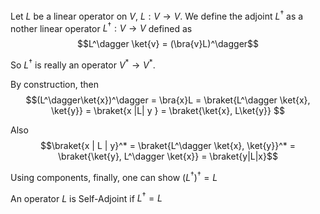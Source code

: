 Let $L$ be a linear operator on $V$, $L:V \rightarrow V$. We define the adjoint $L^\dagger$ as a nother linear operator $L^\dagger:V \rightarrow V$ defined as $$L^\dagger \ket{v} = (\bra{v}L)^\dagger$$ 

So $L^\dagger$ is really an operator $V^* \rightarrow V^*$.

By construction, then 
$$(L^\dagger\ket{x})^\dagger = \bra{x}L = \braket{L^\dagger \ket{x}, \ket{y}} = \braket{x |L| y } = \braket{\ket{x}, L\ket{y}} $$

Also 
$$\braket{x | L | y}^* = \braket{L^\dagger \ket{x}, \ket{y}}^* = \braket{\ket{y}, L^\dagger \ket{x}} = \braket{y|L|x}$$ 

Using components, finally, one can show $(L^\dagger)^\dagger = L$

An operator $L$ is Self-Adjoint if $L^\dagger = L$